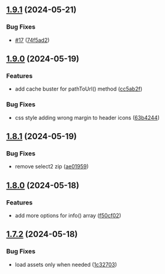 ## [1.9.1](https://github.com/baumrock/RockAdminTweaks/compare/v1.9.0...v1.9.1) (2024-05-21)


### Bug Fixes

* [#17](https://github.com/baumrock/RockAdminTweaks/issues/17) ([74f5ad2](https://github.com/baumrock/RockAdminTweaks/commit/74f5ad2071e57134772d09bb5082810a10ae5a91))

## [1.9.0](https://github.com/baumrock/RockAdminTweaks/compare/v1.8.1...v1.9.0) (2024-05-19)


### Features

* add cache buster for pathToUrl() method ([cc5ab2f](https://github.com/baumrock/RockAdminTweaks/commit/cc5ab2fc62634f485c002267d4c356265e040da2))


### Bug Fixes

* css style adding wrong margin to header icons ([63b4244](https://github.com/baumrock/RockAdminTweaks/commit/63b4244a2cb3183befd4fe507d91be9112957cbc))

## [1.8.1](https://github.com/baumrock/RockAdminTweaks/compare/v1.8.0...v1.8.1) (2024-05-19)


### Bug Fixes

* remove select2 zip ([ae01959](https://github.com/baumrock/RockAdminTweaks/commit/ae01959f5a04add3314cdd2905a8f616abde9ca0))

## [1.8.0](https://github.com/baumrock/RockAdminTweaks/compare/v1.7.2...v1.8.0) (2024-05-18)


### Features

* add more options for info() array ([f50cf02](https://github.com/baumrock/RockAdminTweaks/commit/f50cf02a7907fd6009ea795d2d7484e7a18bd4da))

## [1.7.2](https://github.com/baumrock/RockAdminTweaks/compare/v1.7.1...v1.7.2) (2024-05-18)


### Bug Fixes

* load assets only when needed ([1c32703](https://github.com/baumrock/RockAdminTweaks/commit/1c327039f22138725c2dfdc9e659525f2f59011b))

